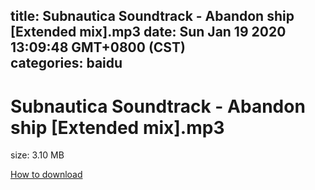 
title: Subnautica Soundtrack - Abandon ship [Extended mix].mp3
date: Sun Jan 19 2020 13:09:48 GMT+0800 (CST)    
categories: baidu
---

# Subnautica Soundtrack - Abandon ship [Extended mix].mp3
size: 3.10 MB
 
 

[How to download](https://bpcam.bemobtrk.com/go/2ceec3aa-1ca2-46d6-b9ff-aaa5c184517c?jno=206)